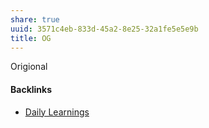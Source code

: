```yaml
---
share: true
uuid: 3571c4eb-833d-45a2-8e25-32a1fe5e5e9b
title: OG
---
```

Origional

#### Backlinks

* [Daily Learnings](/4271e403-0a66-46c8-8bcc-af847888e548)